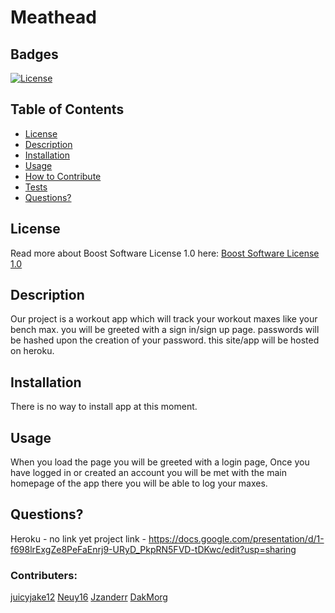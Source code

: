 # Meathead
  ## Badges
  [![License](https://img.shields.io/badge/License-Boost%201.0-lightblue.svg)](https://www.boost.org/LICENSE_1_0.txt)
 
  ## Table of Contents

  * [License](#license)
  * [Description](#description)
  * [Installation](#installation)
  * [Usage](#usage)
  * [How to Contribute](#how-to-contribute)
  * [Tests](#tests)
  * [Questions?](#questions)
  
  ## License
  Read more about Boost Software License 1.0 here:
  [Boost Software License 1.0](https://www.boost.org/LICENSE_1_0.txt)
  
  ## Description
  Our project is a workout app which will track your workout maxes like your bench max. you will be greeted with a sign in/sign up page. passwords will be hashed upon the creation of your password. this site/app will be hosted on heroku.
 
  ## Installation
  There is no way to install app at this moment.
  
  ## Usage
  When you load the page you will be greeted with a login page, Once you have logged in or created an account you will be met with the  main homepage of the app there you will be able to log your maxes.
  
  
  ## Questions?
  Heroku - no link yet
  project link - https://docs.google.com/presentation/d/1-f698lrExgZe8PeFaEnrj9-URyD_PkpRN5FVD-tDKwc/edit?usp=sharing
  ### Contributers: 
  [juicyjake12](https://github.com/juicyjake12) 
  [Neuy16](https://github.com/Neuy16)
  [Jzanderr](https://github.com/Jzanderr)
  [DakMorg](https://github.com/DakMorg)
